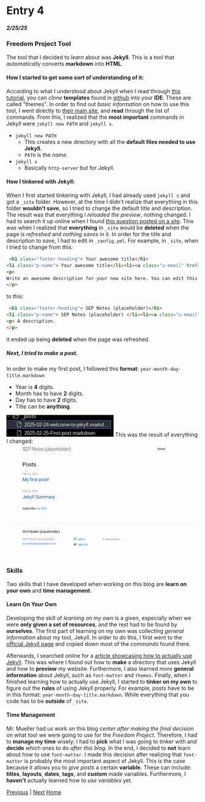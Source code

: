 # Entry 4
##### 2/25/25

### Freedom Project Tool
The tool that I decided to _learn_ about was **Jekyll**. This is a tool that _automatically_ converts **markdown** into **HTML**.
#### How I started to get some sort of understanding of it:
According to what I understood about Jekyll when I read through [this tutorial](https://kinsta.com/blog/jekyll-static-site/), you can _clone_ **templates** found in [github](https://github.com/) into your **IDE**. These are called "themes".
In order to find out _basic information_ on how to use this tool, I went directly to [their main site](https://jekyllrb.com/docs/usage/), and **read** through the list of commands. From this, I realized that the **most important**
commands in Jekyll were `jekyll new PATH` and `jekyll s`.
* `jekyll new PATH`
  * This creates a new directory with all the **default files needed to use Jekyll.**
  * `PATH` is the _name._
* `jekyll s`
  * Basically `http-server` but for Jekyll.
#### How I tinkered with Jekyll:
When I first started tinkering with Jekyll, I had already used  `jekyll s` and got a `_site` folder. However, at the time I didn't realize that everything in this folder **wouldn't save**, so I tried to change the default title and description. The result was that everything I _reloaded the preview_, nothing changed. I had to search it up online when I found [this question posted on a site](https://stackoverflow.com/questions/45090500/jekyll-assets-get-deleted). This was when I realized that **everything** in `_site` would be **deleted** when the page is _refreshed_ and _nothing saves_ in it. In order for the title and description to _save_, I had to edit in `_config.yml`.
For example, in `_site`, when I tried to change from this:
```html
 <h1 class="footer-heading"> Your awesome title</h1>
<li class="p-name"> Your awesome title</li><li><a class="u-email" href="mailto:your-email@example.com">your-email@example.com</a></li></ul>
<p>
Write an awesome description for your new site here. You can edit this line in _config.yml. It will appear in your document head meta (for Google search results) and in your feed.xml site description.
</p>
```
to this:
```html
 <h1 class="footer-heading"> SEP Notes (placeholder)</h1>
<li class="p-name"> SEP Notes (placeholder) </li><li><a class="u-email" href="mailto:your-email@example.com">your-email@example.com</a></li></ul>
<p> A description.
</p>
```
it ended up being **deleted** when the page was refreshed.
##### Next, I tried to make a post.
In order to make my first post, I followed this **format**:
`year-month-day-title.markdown`
  * Year is **4** digits.
  * Month has to have **2** digits.
  * Day has to have **2** digits.
  * Title can be **anything**.

![image1](../images/jekyll-first-post.png)
This was the result of everything I changed:
![image2](../images/First-jekyll-screenshot.png)
### Skills
Two skills that I have developed when working on this blog are **learn on your own** and **time management**.

#### Learn On Your Own
Developing the skill of _learning on my own_ is a given, especially when we were **only given a set of resources**, and the rest had to be found by **ourselves**. The first part of learning on my own was collecting _general information_ about my tool, Jekyll. In order to do this, I first went to the [official Jekyll page](https://jekyllrb.com/) and copied down most of the _commands_ found there.

Afterwards, I searched online for a [article showcasing how to actually use Jekyll](https://kinsta.com/blog/jekyll-static-site/).
This was where I found out how to **make** a directory that uses Jekyll and how to **preview** my website. Furthermore, I also learned more **general information** about Jekyll, such as `font-matter` and `themes`.
Finally, when I finished learning how to actually use Jekyll, I started to **tinker on my own** to figure out the **rules** of using Jekyll properly.
For example, posts have to be in this format: `year-month-day-title.markdown`.
While everything that you code has to be **outside** of `_site`.
#### Time Management
Mr. Mueller had us work on this blog _center after making the final decision_ on what tool we were going to use for the _Freedom Project_. Therefore, I had to **manage my time** wisely; I had to **pick** what I was going to tinker with and **decide** which ones to do _after this blog_. In the end, I decided to **not** learn about how to use `font-matter`. I made this decision after realizing that `font-matter` is probably the most important aspect of Jekyll. This is the case because it allows you to _give posts_ a certain **variable.** These can include: **titles**, **layouts**, **dates**, **tags**, and **custom** made variables. Furthermore, I **haven't** actually learned how to _use variables_ yet.

[Previous](entry03.md) | [Next](entry05.md)
[Home](../README.md)


